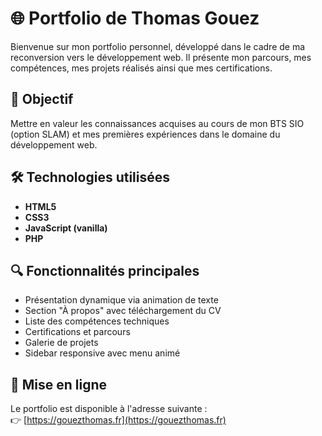 # 🌐 Portfolio de Thomas Gouez

Bienvenue sur mon portfolio personnel, développé dans le cadre de ma reconversion vers le développement web. Il présente mon parcours, mes compétences, mes projets réalisés ainsi que mes certifications.

## 🎯 Objectif

Mettre en valeur les connaissances acquises au cours de mon BTS SIO (option SLAM) et mes premières expériences dans le domaine du développement web.

## 🛠️ Technologies utilisées

- **HTML5**
- **CSS3**
- **JavaScript (vanilla)**
- **PHP**

## 🔍 Fonctionnalités principales

- Présentation dynamique via animation de texte
- Section "À propos" avec téléchargement du CV
- Liste des compétences techniques
- Certifications et parcours
- Galerie de projets
- Sidebar responsive avec menu animé

## 🚀 Mise en ligne

Le portfolio est disponible à l'adresse suivante :  
👉 [https://gouezthomas.fr](https://gouezthomas.fr)
